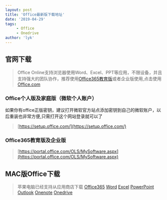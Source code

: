 ```yaml
---
layout: post
title: 'Office最新版下载地址'
date: '2019-04-29'
tags:
     - Office
     - Onedrive
author: 'lyk'
---
```

## 官网下载
> Office Online支持浏览器使用Word、Excel、PPT等应用，不限设备，并且支持强大的团队协作，推荐使用[Office365教育版](https://lykqq.com/2019/04/27/Office-%E6%B3%A8%E5%86%8C%E6%95%99%E8%82%B2%E7%89%88Office365/)或者企业版使用,点击使用[Office.com](https://www.office.com)
> 

### Office个人版及家庭版（微软个人账户）
如果你有office正版密钥，建议打开微软官方站点添加密钥到自己的微软账户，以后重装也非常方便,只需打开这个网站登录就可以了
> [https://setup.office.com/](https://setup.office.com/)
### Office365教育版及企业版
> [https://portal.office.com/OLS/MySoftware.aspx](https://portal.office.com/OLS/MySoftware.aspx)
## MAC版Office下载
> 苹果电脑已经支持从应用商店下载
[Office365](https://itunes.apple.com/cn/app-bundle/id1450038993) 
[Word](https://itunes.apple.com/cn/app/id462054704)
[Excel](https://itunes.apple.com/cn/app/id462058435)
[PowerPoint](https://itunes.apple.com/cn/app/id462062816)
[Outlook](https://itunes.apple.com/cn/app/id985367838)
[Onenote](https://itunes.apple.com/cn/app/id784801555)
[Onedrive](https://itunes.apple.com/cn/app/id823766827)
